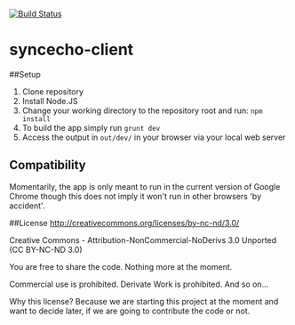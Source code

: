 [![Build Status](https://travis-ci.org/devecho/syncecho-client.png?branch=master)](https://travis-ci.org/devecho/syncecho-client)

syncecho-client
===============

##Setup
1. Clone repository
2. Install Node.JS
3. Change your working directory to the repository root and run: ```npm install```
4. To build the app simply run ```grunt dev```
5. Access the output in ```out/dev/``` in your browser via your local web server

## Compatibility
Momentarily, the app is only meant to run in the current version of Google Chrome though this does not imply it won't run in other browsers 'by accident'.

##License
http://creativecommons.org/licenses/by-nc-nd/3.0/

Creative Commons - Attribution-NonCommercial-NoDerivs 3.0 Unported (CC BY-NC-ND 3.0)

You are free to share the code. Nothing more at the moment.

Commercial use is prohibited.
Derivate Work is prohibited.
And so on...


Why this license? Because we are starting this project at the moment and want to decide later, if we are going to contribute the code or not.
